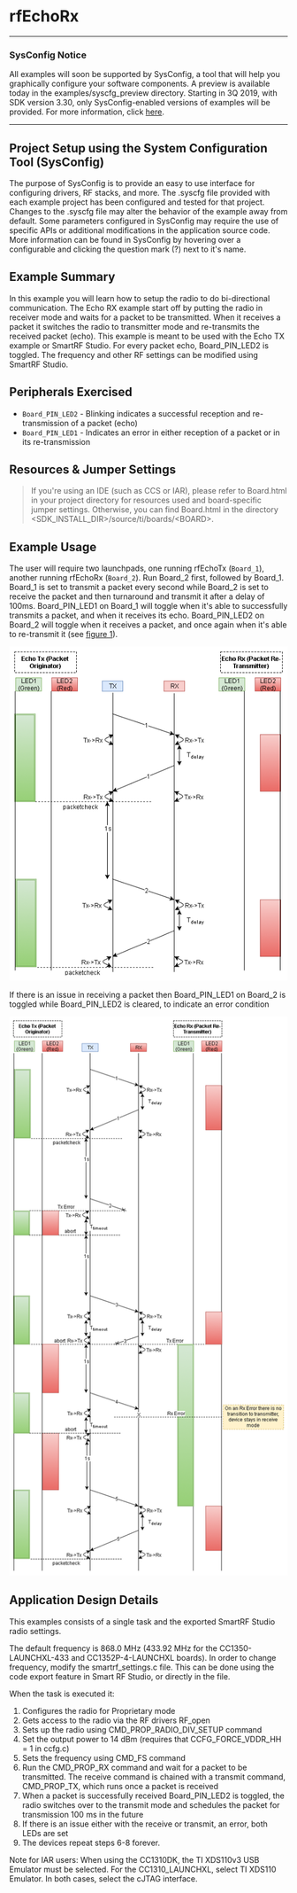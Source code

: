 # rfEchoRx
---

### SysConfig Notice

All examples will soon be supported by SysConfig, a tool that will help you 
graphically configure your software components. A preview is available today in 
the examples/syscfg_preview directory. Starting in 3Q 2019, with SDK version 
3.30, only SysConfig-enabled versions of examples will be provided. For more 
information, click [here](http://www.ti.com/sysconfignotice).

-------------------------

Project Setup using the System Configuration Tool (SysConfig)
-------------------------
The purpose of SysConfig is to provide an easy to use interface for configuring 
drivers, RF stacks, and more. The .syscfg file provided with each example 
project has been configured and tested for that project. Changes to the .syscfg 
file may alter the behavior of the example away from default. Some parameters 
configured in SysConfig may require the use of specific APIs or additional 
modifications in the application source code. More information can be found in 
SysConfig by hovering over a configurable and clicking the question mark (?) 
next to it's name.

Example Summary
---------------
In this example you will learn how to setup the radio to do bi-directional
communication. The Echo RX example start off by putting the radio in receiver
mode and waits for a packet to be transmitted. When it receives a packet it
switches the radio to transmitter mode and re-transmits the received
packet (echo). This example is meant to be used with the Echo TX example or
SmartRF Studio. For every packet echo, Board_PIN_LED2 is toggled. The
frequency and other RF settings can be modified using SmartRF Studio.

Peripherals Exercised
---------------------
* `Board_PIN_LED2` - Blinking indicates a successful reception and
  re-transmission of a packet (echo)
* `Board_PIN_LED1` - Indicates an error in either reception of a packet or
  in its re-transmission

Resources & Jumper Settings
---------------------------
> If you're using an IDE (such as CCS or IAR), please refer to Board.html in
your project directory for resources used and board-specific jumper settings.
Otherwise, you can find Board.html in the directory
&lt;SDK_INSTALL_DIR&gt;/source/ti/boards/&lt;BOARD&gt;.

Example Usage
-------------
The user will require two launchpads, one running rfEchoTx (`Board_1`),
another running rfEchoRx (`Board_2`). Run Board_2 first, followed by
Board_1. Board_1 is set to transmit a packet every second while Board_2 is
set to receive the packet and then turnaround and transmit it after a delay of
100ms. Board_PIN_LED1 on Board_1 will toggle when it's able to successfully
transmits a packet, and when it receives its echo. Board_PIN_LED2 on Board_2
will toggle when it receives a packet, and once again when it's able to
re-transmit it (see [figure 1]).

![perfect_echo_ref][figure 1]

If there is an issue in receiving a packet then Board_PIN_LED1 on Board_2 is
toggled while Board_PIN_LED2 is cleared, to indicate an error condition

![echo_error_ref][figure 2]

Application Design Details
--------------------------
This examples consists of a single task and the exported SmartRF Studio radio
settings.

The default frequency is 868.0 MHz (433.92 MHz for the
CC1350-LAUNCHXL-433 and CC1352P-4-LAUNCHXL boards). In order to
change frequency, modify the smartrf_settings.c file. This can be done using
the code export feature in Smart RF Studio, or directly in the file.

When the task is executed it:

1. Configures the radio for Proprietary mode
2. Gets access to the radio via the RF drivers RF_open
3. Sets up the radio using CMD_PROP_RADIO_DIV_SETUP command
4. Set the output power to 14 dBm (requires that CCFG_FORCE_VDDR_HH = 1 in ccfg.c)
5. Sets the frequency using CMD_FS command
6. Run the CMD_PROP_RX command and wait for a packet to be transmitted. The
   receive command is chained with a transmit command, CMD_PROP_TX, which runs
   once a packet is received
7. When a packet is successfully received Board_PIN_LED2 is toggled, the radio
   switches over to the transmit mode and schedules the packet for transmission
   100 ms in the future
8. If there is an issue either with the receive or transmit, an error, both
   LEDs are set
9. The devices repeat steps 6-8 forever.

Note for IAR users: When using the CC1310DK, the TI XDS110v3 USB Emulator must
be selected. For the CC1310_LAUNCHXL, select TI XDS110 Emulator. In both cases,
select the cJTAG interface.

[figure 1]:rfEcho_PerfectEcho.png "Perfect Echo"
[figure 2]:rfEcho_ErrorTxRx.png "Echo Error"